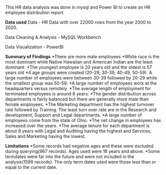 This HR data analysis was done in mysql and Power BI to create an HR employee distribution report


**Data used**
Data - HR Data with over 22000 rows from the year 2000 to 2020.

Data Cleaning & Analysis - MySQL Workbench

Data Visualization - PowerBI

**Summary of Findings**
*There are more male employees
*White race is the most dominant while Native Hawaiian and American Indian are the least dominant.
*The youngest employee is 20 years old and the oldest is 57 years old
*4 age groups were created (20-29, 30-39, 40-49, 50-59). A large number of employees were between 30-39 followed by 20-29 while the smallest group was 50-59.
*A large number of employees work at the headquarters versus remotely.
*The average length of employment for terminated employees is around 8 years.
*The gender distribution across departments is fairly balanced but there are generally more male than female employees.
*The Marketing department has the highest turnover rate followed by Training. The least turn over rate are in the Research and development, Support and Legal departments.
*A large number of employees come from the state of Ohio.
*The net change in employees has increased over the years.
*The average tenure for each department is about 8 years with Legal and Auditing having the highest and Services, Sales and Marketing having the lowest.

**Limitations**
*Some records had negative ages and these were excluded during querying(967 records). Ages used were 18 years and above.
*Some termdates were far into the future and were not included in the analysis(1599 records). The only term dates used were those less than or equal to the current date.
